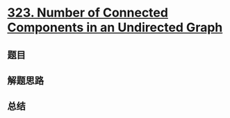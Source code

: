# [323. Number of Connected Components in an Undirected Graph](https://leetcode.com/problems/number-of-connected-components-in-an-undirected-graph/)

## 题目


## 解题思路


## 总结


